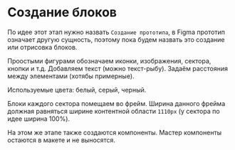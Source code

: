 # Создание блоков
По идее этот этап нужно назвать  `Создание прототипа`, в Figma прототип означает другую сущность, поэтому пока будем назвать это создание или отрисовка блоков.

Проостыми фигурами обозначаем иконки, изображения, сектора, кнопки и т.д. Добавляем текст (можно текст-рыбу). Задаём расстояния между элементами (хотябы примерные).

Используемые цвета: белый, серый, черный.

Блоки каждого сектора помещаем во фрейм. Ширина данного фрейма должная равняться ширине контентной области `1110px` (у сектора по идее ширина 100%).

На этом же этапе также создаются компоненты. Мастер компоненты остаются в макете и не выносятся.
